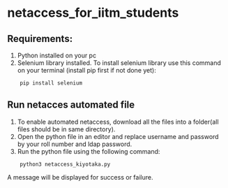 # netaccess_for_iitm_students

## Requirements:
1. Python installed on your pc
2. Selenium library installed. To install selenium library use this command on your terminal (install pip first if not done yet):
``` python
    pip install selenium
```
## Run netacces automated file
1. To enable automated netaccess, download all the files into a folder(all files should be in same directory).
2. Open the python file in an editor and replace username and password by your roll number and ldap password.
3. Run the python file using the following command:
```
    python3 netaccess_kiyotaka.py
```
A message will be displayed for success or failure.
